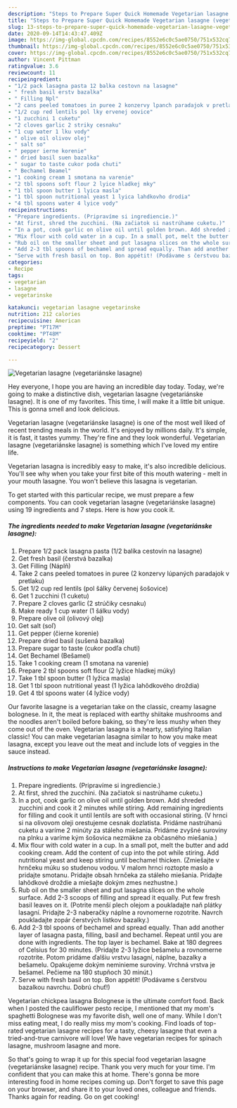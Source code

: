 ```yaml
---
description: "Steps to Prepare Super Quick Homemade Vegetarian lasagne (vegetariánske lasagne)"
title: "Steps to Prepare Super Quick Homemade Vegetarian lasagne (vegetariánske lasagne)"
slug: 13-steps-to-prepare-super-quick-homemade-vegetarian-lasagne-vegetarianske-lasagne
date: 2020-09-14T14:43:47.409Z
image: https://img-global.cpcdn.com/recipes/8552e6c0c5ae0750/751x532cq70/vegetarian-lasagne-vegetarianske-lasagne-recipe-main-photo.jpg
thumbnail: https://img-global.cpcdn.com/recipes/8552e6c0c5ae0750/751x532cq70/vegetarian-lasagne-vegetarianske-lasagne-recipe-main-photo.jpg
cover: https://img-global.cpcdn.com/recipes/8552e6c0c5ae0750/751x532cq70/vegetarian-lasagne-vegetarianske-lasagne-recipe-main-photo.jpg
author: Vincent Pittman
ratingvalue: 3.6
reviewcount: 11
recipeingredient:
- "1/2 pack lasagna pasta 12 balka cestovn na lasagne"
- " fresh basil erstv bazalka"
- " Filling Npl"
- "2 cans peeled tomatoes in puree 2 konzervy lpanch paradajok v pretlaku"
- "1/2 cup red lentils pol lky ervenej oovice"
- "1 zucchini 1 cuketu"
- "2 cloves garlic 2 striky cesnaku"
- "1 cup water 1 lku vody"
- " olive oil olivov olej"
- " salt so"
- " pepper ierne korenie"
- " dried basil suen bazalka"
- " sugar to taste cukor poda chuti"
- " Bechamel Beamel"
- "1 cooking cream 1 smotana na varenie"
- "2 tbl spoons soft flour 2 lyice hladkej mky"
- "1 tbl spoon butter 1 lyica masla"
- "1 tbl spoon nutritional yeast 1 lyica lahdkovho drodia"
- "4 tbl spoons water 4 lyice vody"
recipeinstructions:
- "Prepare ingredients. (Pripravíme si ingrediencie.)"
- "At first, shred the zucchini. (Na začiatok si nastrúhame cuketu.)"
- "In a pot, cook garlic on olive oil until golden brown. Add shreded zucchini and cook it 2 minutes while stiring. Add remaining ingredients for filling and cook it until lentils are soft with occasional stiring. (V hrnci si na olivovom oleji orestujeme cesnak dozlatista. Pridáme nastrúhanú cuketu a varíme 2 minúty za stáleho miešania. Pridáme zvyšné suroviny na plnku a varíme kým šošovica nezmäkne za občasného miešania.)"
- "Mix flour with cold water in a cup. In a small pot, melt the butter and add cooking cream. Add the content of cup into the pot while stiring. Add nutritional yeast and keep stiring until bechamel thicken. (Zmiešajte v hrnčeku múku so studenou vodou. V malom hrnci roztopte maslo a pridajte smotanu. Pridajte obsah hrnčeka za stáleho miešania. Pridajte lahôdkové droždie a miešajte dokým zmes nezhustne.)"
- "Rub oil on the smaller sheet and put lasagna slices on the whole surface. Add 2-3 scoops of filling and spread it equally. Put few fresh basil leaves on it. (Potrite menší plech olejom a poukladajte naň plátky lasagní. Pridajte 2-3 naberačky náplne a rovnomerne rozotrite. Navrch poukladajte zopár čerstvých lístkov bazalky.)"
- "Add 2-3 tbl spoons of bechamel and spread equally. Than add another layer of lasagna pasta, filling, basil and bechamel. Repeat until you are done with ingredients. The top layer is bechamel. Bake at 180 degrees of Celsius for 30 minutes. (Pridajte 2-3 lyžice bešamelu a rovnomerne rozotrite. Potom pridáme ďalšiu vrstvu lasagní, náplne, bazalky a bešamelu. Opakujeme dokým neminieme suroviny. Vrchná vrstva je bešamel. Pečieme na 180 stupňoch 30 minút.)"
- "Serve with fresh basil on top. Bon appétit! (Podávame s čerstvou bazalkou navrchu. Dobrú chuť!)"
categories:
- Recipe
tags:
- vegetarian
- lasagne
- vegetarinske

katakunci: vegetarian lasagne vegetarinske 
nutrition: 212 calories
recipecuisine: American
preptime: "PT17M"
cooktime: "PT48M"
recipeyield: "2"
recipecategory: Dessert

---
```



![Vegetarian lasagne (vegetariánske lasagne)](https://img-global.cpcdn.com/recipes/8552e6c0c5ae0750/751x532cq70/vegetarian-lasagne-vegetarianske-lasagne-recipe-main-photo.jpg)

Hey everyone, I hope you are having an incredible day today. Today, we're going to make a distinctive dish, vegetarian lasagne (vegetariánske lasagne). It is one of my favorites. This time, I will make it a little bit unique. This is gonna smell and look delicious.

Vegetarian lasagne (vegetariánske lasagne) is one of the most well liked of recent trending meals in the world. It's enjoyed by millions daily. It's simple, it is fast, it tastes yummy. They're fine and they look wonderful. Vegetarian lasagne (vegetariánske lasagne) is something which I've loved my entire life.

Vegetarian lasagna is incredibly easy to make, it&#39;s also incredible delicious. You&#39;ll see why when you take your first bite of this mouth watering - melt in your mouth lasagne. You won&#39;t believe this lasagna is vegetarian.


To get started with this particular recipe, we must prepare a few components. You can cook vegetarian lasagne (vegetariánske lasagne) using 19 ingredients and 7 steps. Here is how you cook it.

<!--inarticleads1-->

##### The ingredients needed to make Vegetarian lasagne (vegetariánske lasagne):

1. Prepare 1/2 pack lasagna pasta (1/2 balíka cestovín na lasagne)
1. Get  fresh basil (čerstvá bazalka)
1. Get  Filling (Náplň)
1. Take 2 cans peeled tomatoes in puree (2 konzervy lúpaných paradajok v pretlaku)
1. Get 1/2 cup red lentils (pol šálky červenej šošovice)
1. Get 1 zucchini (1 cuketu)
1. Prepare 2 cloves garlic (2 strúčiky cesnaku)
1. Make ready 1 cup water (1 šálku vody)
1. Prepare  olive oil (olivový olej)
1. Get  salt (soľ)
1. Get  pepper (čierne korenie)
1. Prepare  dried basil (sušená bazalka)
1. Prepare  sugar to taste (cukor podľa chuti)
1. Get  Bechamel (Bešamel)
1. Take 1 cooking cream (1 smotana na varenie)
1. Prepare 2 tbl spoons soft flour (2 lyžice hladkej múky)
1. Take 1 tbl spoon butter (1 lyžica masla)
1. Get 1 tbl spoon nutritional yeast (1 lyžica lahôdkového droždia)
1. Get 4 tbl spoons water (4 lyžice vody)


Our favorite lasagne is a vegetarian take on the classic, creamy lasagne bolognese. In it, the meat is replaced with earthy shiitake mushrooms and the noodles aren&#39;t boiled before baking, so they&#39;re less mushy when they come out of the oven. Vegetarian lasagna is a hearty, satisfying Italian classic! You can make vegetarian lasagna similar to how you make meat lasagna, except you leave out the meat and include lots of veggies in the sauce instead. 

<!--inarticleads2-->

##### Instructions to make Vegetarian lasagne (vegetariánske lasagne):

1. Prepare ingredients. (Pripravíme si ingrediencie.)
1. At first, shred the zucchini. (Na začiatok si nastrúhame cuketu.)
1. In a pot, cook garlic on olive oil until golden brown. Add shreded zucchini and cook it 2 minutes while stiring. Add remaining ingredients for filling and cook it until lentils are soft with occasional stiring. (V hrnci si na olivovom oleji orestujeme cesnak dozlatista. Pridáme nastrúhanú cuketu a varíme 2 minúty za stáleho miešania. Pridáme zvyšné suroviny na plnku a varíme kým šošovica nezmäkne za občasného miešania.)
1. Mix flour with cold water in a cup. In a small pot, melt the butter and add cooking cream. Add the content of cup into the pot while stiring. Add nutritional yeast and keep stiring until bechamel thicken. (Zmiešajte v hrnčeku múku so studenou vodou. V malom hrnci roztopte maslo a pridajte smotanu. Pridajte obsah hrnčeka za stáleho miešania. Pridajte lahôdkové droždie a miešajte dokým zmes nezhustne.)
1. Rub oil on the smaller sheet and put lasagna slices on the whole surface. Add 2-3 scoops of filling and spread it equally. Put few fresh basil leaves on it. (Potrite menší plech olejom a poukladajte naň plátky lasagní. Pridajte 2-3 naberačky náplne a rovnomerne rozotrite. Navrch poukladajte zopár čerstvých lístkov bazalky.)
1. Add 2-3 tbl spoons of bechamel and spread equally. Than add another layer of lasagna pasta, filling, basil and bechamel. Repeat until you are done with ingredients. The top layer is bechamel. Bake at 180 degrees of Celsius for 30 minutes. (Pridajte 2-3 lyžice bešamelu a rovnomerne rozotrite. Potom pridáme ďalšiu vrstvu lasagní, náplne, bazalky a bešamelu. Opakujeme dokým neminieme suroviny. Vrchná vrstva je bešamel. Pečieme na 180 stupňoch 30 minút.)
1. Serve with fresh basil on top. Bon appétit! (Podávame s čerstvou bazalkou navrchu. Dobrú chuť!)


Vegetarian chickpea lasagna Bolognese is the ultimate comfort food. Back when I posted the cauliflower pesto recipe, I mentioned that my mom&#39;s spaghetti Bolognese was my favorite dish, well one of many. While I don&#39;t miss eating meat, I do really miss my mom&#39;s cooking. Find loads of top-rated vegetarian lasagne recipes for a tasty, cheesy lasagne that even a tried-and-true carnivore will love! We have vegetarian recipes for spinach lasagne, mushroom lasagne and more. 

So that's going to wrap it up for this special food vegetarian lasagne (vegetariánske lasagne) recipe. Thank you very much for your time. I'm confident that you can make this at home. There's gonna be more interesting food in home recipes coming up. Don't forget to save this page on your browser, and share it to your loved ones, colleague and friends. Thanks again for reading. Go on get cooking!
